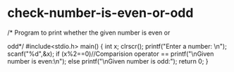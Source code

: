 # check-number-is-even-or-odd


/* Program to print whether the given number is even or 

odd*/
#include<stdio.h>
main()
{
int x;
clrscr();
printf("Enter a number: \n");
scanf("%d",&x);
if (x%2==0)//Comparision operator ==
printf("\nGiven number is even:\n");
else
printf("\nGiven number is odd:");
return 0;
}
